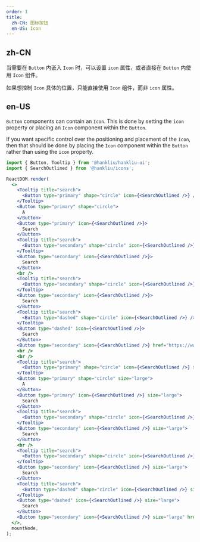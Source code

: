 ```yaml
---
order: 1
title:
  zh-CN: 图标按钮
  en-US: Icon
---
```


## zh-CN

当需要在 `Button` 内嵌入 `Icon` 时，可以设置 `icon` 属性，或者直接在 `Button` 内使用 `Icon` 组件。

如果想控制 `Icon` 具体的位置，只能直接使用 `Icon` 组件，而非 `icon` 属性。

## en-US

`Button` components can contain an `Icon`. This is done by setting the `icon` property or placing an `Icon` component within the `Button`.

If you want specific control over the positioning and placement of the `Icon`, then that should be done by placing the `Icon` component within the `Button` rather than using the `icon` property.

```jsx
import { Button, Tooltip } from '@hankliu/hankliu-ui';
import { SearchOutlined } from '@hankliu/icons';

ReactDOM.render(
  <>
    <Tooltip title="search">
      <Button type="primary" shape="circle" icon={<SearchOutlined />} />
    </Tooltip>
    <Button type="primary" shape="circle">
      A
    </Button>
    <Button type="primary" icon={<SearchOutlined />}>
      Search
    </Button>
    <Tooltip title="search">
      <Button type="secondary" shape="circle" icon={<SearchOutlined />} />
    </Tooltip>
    <Button type="secondary" icon={<SearchOutlined />}>
      Search
    </Button>
    <br />
    <Tooltip title="search">
      <Button type="secondary" shape="circle" icon={<SearchOutlined />} />
    </Tooltip>
    <Button type="secondary" icon={<SearchOutlined />}>
      Search
    </Button>
    <Tooltip title="search">
      <Button type="dashed" shape="circle" icon={<SearchOutlined />} />
    </Tooltip>
    <Button type="dashed" icon={<SearchOutlined />}>
      Search
    </Button>
    <Button type="secondary" icon={<SearchOutlined />} href="https://www.google.com" />
    <br />
    <br />
    <Tooltip title="search">
      <Button type="primary" shape="circle" icon={<SearchOutlined />} size="large" />
    </Tooltip>
    <Button type="primary" shape="circle" size="large">
      A
    </Button>
    <Button type="primary" icon={<SearchOutlined />} size="large">
      Search
    </Button>
    <Tooltip title="search">
      <Button type="secondary" shape="circle" icon={<SearchOutlined />} size="large" />
    </Tooltip>
    <Button type="secondary" icon={<SearchOutlined />} size="large">
      Search
    </Button>
    <br />
    <Tooltip title="search">
      <Button type="secondary" shape="circle" icon={<SearchOutlined />} size="large" />
    </Tooltip>
    <Button type="secondary" icon={<SearchOutlined />} size="large">
      Search
    </Button>
    <Tooltip title="search">
      <Button type="dashed" shape="circle" icon={<SearchOutlined />} size="large" />
    </Tooltip>
    <Button type="dashed" icon={<SearchOutlined />} size="large">
      Search
    </Button>
    <Button type="secondary" icon={<SearchOutlined />} size="large" href="https://www.google.com" />
  </>,
  mountNode,
);
```
